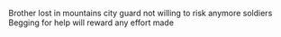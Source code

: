 Brother lost in mountains
city guard not willing to risk anymore soldiers
Begging for help
will reward any effort made